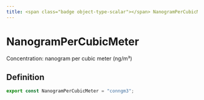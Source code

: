 ```yaml
---
title: <span class="badge object-type-scalar"></span> NanogramPerCubicMeter
---
```

# <span class="badge object-type-scalar"></span> NanogramPerCubicMeter

Concentration: nanogram per cubic meter (ng/m³)

## Definition

```typescript
export const NanogramPerCubicMeter = "conngm3";

```
